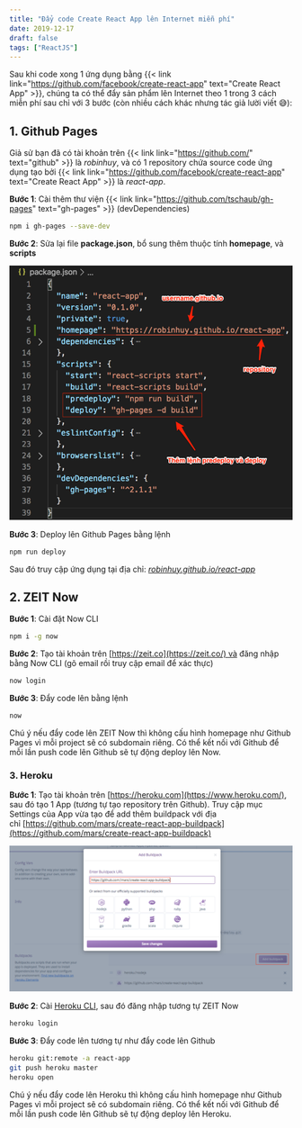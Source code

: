 ```yaml
---
title: "Đẩy code Create React App lên Internet miễn phí"
date: 2019-12-17
draft: false
tags: ["ReactJS"]
---
```


Sau khi code xong 1 ứng dụng bằng {{< link link="https://github.com/facebook/create-react-app" text="Create React App" >}}, chúng ta có thể đẩy sản phẩm lên Internet theo 1 trong 3 cách miễn phí sau chỉ với 3 bước (còn nhiều cách khác nhưng tác giả lười viết 😅):

## 1. Github Pages

Giả sử bạn đã có tài khoản trên {{< link link="https://github.com/" text="github" >}} là _robinhuy_, và có 1 repository chứa source code ứng dụng tạo bởi {{< link link="https://github.com/facebook/create-react-app" text="Create React App" >}} là _react-app_.

**Bước 1**: Cài thêm thư viện {{< link link="https://github.com/tschaub/gh-pages" text="gh-pages" >}} (devDependencies)

```bash
npm i gh-pages --save-dev
```

**Bước 2**: Sửa lại file **package.json**, bổ sung thêm thuộc tính **homepage**, và **scripts**

![Đẩy code react lên github](/images/config-package.json-to-deploy-github.png)

**Bước 3**: Deploy lên Github Pages bằng lệnh

```bash
npm run deploy
```

Sau đó truy cập ứng dụng tại địa chỉ: _[robinhuy.github.io/react-app](http://robinhuy.github.io/react-app)_

## 2. ZEIT Now

**Bước 1**: Cài đặt Now CLI

```bash
npm i -g now
```

**Bước 2**: Tạo tài khoản trên [https://zeit.co](https://zeit.co/) và đăng nhập bằng Now CLI (gõ email rồi truy cập email để xác thực)

```bash
now login
```

**Bước 3**: Đẩy code lên bằng lệnh

```bash
now
```

Chú ý nếu đẩy code lên ZEIT Now thì không cấu hình homepage như Github Pages vì mỗi project sẽ có subdomain riêng. Có thể kết nối với Github để mỗi lần push code lên Github sẽ tự động deploy lên Now.

### 3. Heroku

**Bước 1**: Tạo tài khoản trên [https://heroku.com](https://www.heroku.com/), sau đó tạo 1 App (tương tự tạo repository trên Github). Truy cập mục Settings của App vừa tạo để add thêm buildpack với địa chỉ [https://github.com/mars/create-react-app-buildpack](https://github.com/mars/create-react-app-buildpack)

![Deploy react app lên heroku](/images/heroku-react-app-buildpack.png)

**Bước 2**: Cài [Heroku CLI](https://devcenter.heroku.com/articles/heroku-cli#download-and-install), sau đó đăng nhập tương tự ZEIT Now

```bash
heroku login
```

**Bước 3**: Đẩy code lên tương tự như đẩy code lên Github

```bash
heroku git:remote -a react-app
git push heroku master
heroku open
```

Chú ý nếu đẩy code lên Heroku thì không cấu hình homepage như Github Pages vì mỗi project sẽ có subdomain riêng. Có thể kết nối với Github để mỗi lần push code lên Github sẽ tự động deploy lên Heroku.
